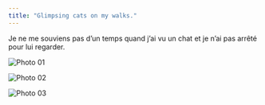 ```yaml
---
title: "Glimpsing cats on my walks."
---
```

Je ne me souviens pas d’un temps quand j’ai vu un chat et je n’ai pas arrêté pour lui regarder. 

![Photo 01](/assets/2024-11-25_Glimpses_of_Cats/1242.heic)

![Photo 02](/assets/2024-11-25_Glimpses_of_Cats/1760.heic)

![Photo 03](/assets/2024-11-25_Glimpses_of_Cats/2020.HEIC)
